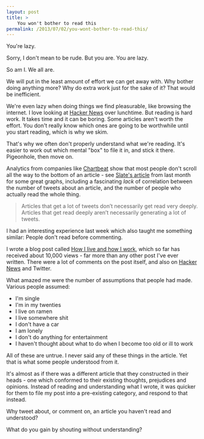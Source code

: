 ```yaml
---
layout: post
title: >
    You won't bother to read this
permalink: /2013/07/02/you-wont-bother-to-read-this/
---
```

You're lazy.

Sorry, I don't mean to be rude. But you are. You are lazy.

So am I. We all are.

We will put in the least amount of effort we can get away with. Why bother doing anything more? Why do extra work just for the sake of it? That would be inefficient.

We're even lazy when doing things we find pleasurable, like browsing the internet. I love looking at <a href="https://news.ycombinator.com/news">Hacker News</a> over lunchtime. But reading is hard work. It takes time and it can be boring. Some articles aren't worth the effort. You don't really know which ones are going to be worthwhile until you start reading, which is why we skim.

That's why we often don't properly understand what we're reading. It's easier to work out which mental "box" to file it in, and stick it there. Pigeonhole, then move on.

Analytics from companies like <a href="https://chartbeat.com/">Chartbeat</a> show that most people don't scroll all the way to the bottom of an article - see <a href="http://www.slate.com/articles/technology/technology/2013/06/how_people_read_online_why_you_won_t_finish_this_article.single.html">Slate's article</a> from last month for some great graphs, including a fascinating <em>lack</em> of correlation between the number of tweets about an article, and the number of people who actually read the whole thing.
<blockquote>Articles that get a lot of tweets don’t necessarily get read very deeply. Articles that get read deeply aren’t necessarily generating a lot of tweets.</blockquote>
I had an interesting experience last week which also taught me something similar: People don't read before commenting.

I wrote a blog post called <a title="How I live and how I work" href="http://alexwarren.co.uk/2013/06/27/how-i-live-and-how-i-work/">How I live and how I work</a>, which so far has received about 10,000 views - far more than any other post I've ever written. There were a lot of comments on the post itself, and also on <a href="https://news.ycombinator.com/item?id=5951536">Hacker News</a> and Twitter.

What amazed me were the number of assumptions that people had made. Various people assumed:
<ul>
	<li>I'm single</li>
	<li>I'm in my twenties</li>
	<li>I live on ramen</li>
	<li>I live somewhere shit</li>
	<li>I don't have a car</li>
	<li>I am lonely</li>
	<li>I don't do anything for entertainment</li>
	<li>I haven't thought about what to do when I become too old or ill to work</li>
</ul>
All of these are untrue. I never said any of these things in the article. Yet that is what some people understood from it.

It's almost as if there was a different article that they constructed in their heads - one which conformed to their existing thoughts, prejudices and opinions. Instead of reading and understanding what I wrote, it was quicker for them to file my post into a pre-existing category, and respond to that instead.

Why tweet about, or comment on, an article you haven't read and understood?

What do you gain by shouting without understanding?